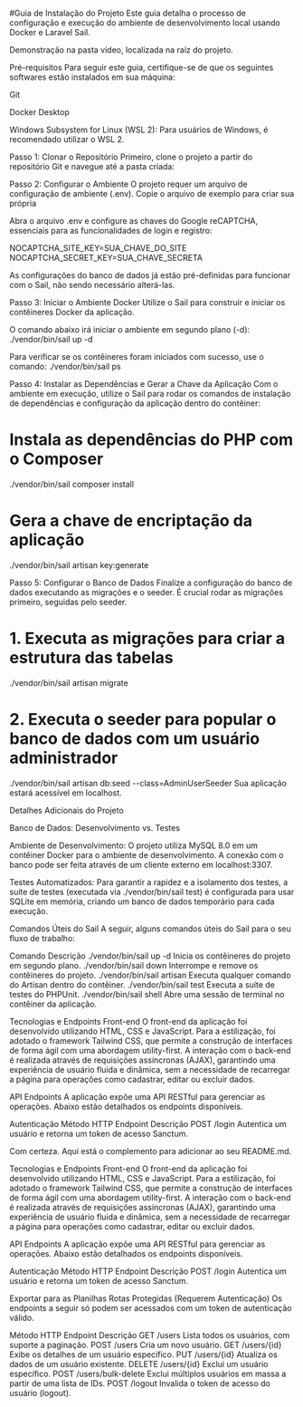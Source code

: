 #Guia de Instalação do Projeto 
Este guia detalha o processo de configuração e execução do ambiente de desenvolvimento local usando Docker e Laravel Sail.

Demonstração na pasta vídeo, localizada na raíz do projeto.

Pré-requisitos
Para seguir este guia, certifique-se de que os seguintes softwares estão instalados em sua máquina:

Git

Docker Desktop

Windows Subsystem for Linux (WSL 2): Para usuários de Windows, é recomendado utilizar o WSL 2.

Passo 1: Clonar o Repositório
Primeiro, clone o projeto a partir do repositório Git e navegue até a pasta criada:

Passo 2: Configurar o Ambiente
O projeto requer um arquivo de configuração de ambiente (.env). Copie o arquivo de exemplo para criar sua própria 

Abra o arquivo .env e configure as chaves do Google reCAPTCHA, essenciais para as funcionalidades de login e registro:

NOCAPTCHA_SITE_KEY=SUA_CHAVE_DO_SITE
NOCAPTCHA_SECRET_KEY=SUA_CHAVE_SECRETA

As configurações do banco de dados já estão pré-definidas para funcionar com o Sail, não sendo necessário alterá-las.

Passo 3: Iniciar o Ambiente Docker
Utilize o Sail para construir e iniciar os contêineres Docker da aplicação. 

O comando abaixo irá iniciar o ambiente em segundo plano (-d):
./vendor/bin/sail up -d

Para verificar se os contêineres foram iniciados com sucesso, use o comando:
./vendor/bin/sail ps

Passo 4: Instalar as Dependências e Gerar a Chave da Aplicação
Com o ambiente em execução, utilize o Sail para rodar os comandos de instalação de dependências e configuração da aplicação dentro do contêiner:

# Instala as dependências do PHP com o Composer
./vendor/bin/sail composer install

# Gera a chave de encriptação da aplicação
./vendor/bin/sail artisan key:generate

Passo 5: Configurar o Banco de Dados
Finalize a configuração do banco de dados executando as migrações e o seeder. É crucial rodar as migrações primeiro, seguidas pelo seeder.

# 1. Executa as migrações para criar a estrutura das tabelas
./vendor/bin/sail artisan migrate

# 2. Executa o seeder para popular o banco de dados com um usuário administrador
./vendor/bin/sail artisan db:seed --class=AdminUserSeeder
Sua aplicação estará acessível em localhost.

Detalhes Adicionais do Projeto

Banco de Dados: Desenvolvimento vs. Testes

Ambiente de Desenvolvimento: O projeto utiliza MySQL 8.0 em um contêiner Docker para o ambiente de desenvolvimento. A conexão com o banco pode ser feita através de um cliente externo em localhost:3307.

Testes Automatizados: Para garantir a rapidez e a isolamento dos testes, a suíte de testes (executada via ./vendor/bin/sail test) é configurada para usar SQLite em memória, criando um banco de dados temporário para cada execução.

Comandos Úteis do Sail
A seguir, alguns comandos úteis do Sail para o seu fluxo de trabalho:

Comando	Descrição
./vendor/bin/sail up -d	Inicia os contêineres do projeto em segundo plano.
./vendor/bin/sail down	Interrompe e remove os contêineres do projeto.
./vendor/bin/sail artisan <comando>	Executa qualquer comando do Artisan dentro do contêiner.
./vendor/bin/sail test	Executa a suíte de testes do PHPUnit.
./vendor/bin/sail shell	Abre uma sessão de terminal no contêiner da aplicação.


Tecnologias e Endpoints
Front-end
O front-end da aplicação foi desenvolvido utilizando HTML, CSS e JavaScript. Para a estilização, foi adotado o framework Tailwind CSS, que permite a construção de interfaces de forma ágil com uma abordagem utility-first. A interação com o back-end é realizada através de requisições assíncronas (AJAX), garantindo uma experiência de usuário fluida e dinâmica, sem a necessidade de recarregar a página para operações como cadastrar, editar ou excluir dados.

API Endpoints
A aplicação expõe uma API RESTful para gerenciar as operações. Abaixo estão detalhados os endpoints disponíveis.

Autenticação
Método HTTP	Endpoint	Descrição
POST	/login	Autentica um usuário e retorna um token de acesso Sanctum.

Com certeza. Aqui está o complemento para adicionar ao seu README.md.

Tecnologias e Endpoints
Front-end
O front-end da aplicação foi desenvolvido utilizando HTML, CSS e JavaScript. Para a estilização, foi adotado o framework Tailwind CSS, que permite a construção de interfaces de forma ágil com uma abordagem utility-first. A interação com o back-end é realizada através de requisições assíncronas (AJAX), garantindo uma experiência de usuário fluida e dinâmica, sem a necessidade de recarregar a página para operações como cadastrar, editar ou excluir dados.

API Endpoints
A aplicação expõe uma API RESTful para gerenciar as operações. Abaixo estão detalhados os endpoints disponíveis.

Autenticação
Método HTTP	Endpoint	Descrição
POST	/login	Autentica um usuário e retorna um token de acesso Sanctum.

Exportar para as Planilhas
Rotas Protegidas (Requerem Autenticação)
Os endpoints a seguir só podem ser acessados com um token de autenticação válido.

Método HTTP	Endpoint	Descrição
GET	/users	Lista todos os usuários, com suporte a paginação.
POST	/users	Cria um novo usuário.
GET	/users/{id}	Exibe os detalhes de um usuário específico.
PUT	/users/{id}	Atualiza os dados de um usuário existente.
DELETE	/users/{id}	Exclui um usuário específico.
POST	/users/bulk-delete	Exclui múltiplos usuários em massa a partir de uma lista de IDs.
POST	/logout	Invalida o token de acesso do usuário (logout).